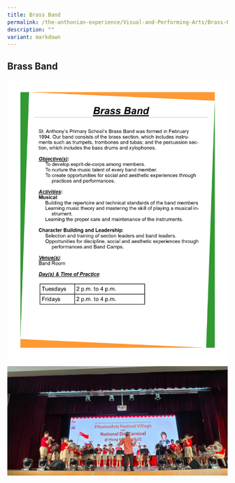 ```yaml
---
title: Brass Band
permalink: /the-anthonian-experience/Visual-and-Performing-Arts/Brass-Band/
description: ""
variant: markdown
---
```

## Brass Band
![](/images/Brass_Band.png)
![](/images/2023/band01.jpeg)